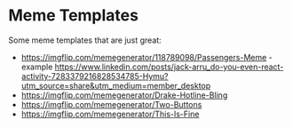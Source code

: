 # Meme Templates

Some meme templates that are just great:

* <https://imgflip.com/memegenerator/118789098/Passengers-Meme> - example <https://www.linkedin.com/posts/jack-arru_do-you-even-react-activity-7283379216828534785-Hymu?utm_source=share&utm_medium=member_desktop>
* <https://imgflip.com/memegenerator/Drake-Hotline-Bling>
* <https://imgflip.com/memegenerator/Two-Buttons>
* <https://imgflip.com/memegenerator/This-Is-Fine>
